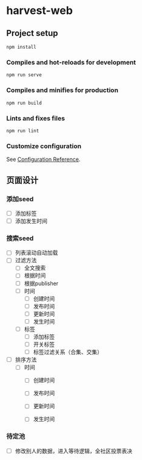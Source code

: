 # harvest-web

## Project setup
```
npm install
```

### Compiles and hot-reloads for development
```
npm run serve
```

### Compiles and minifies for production
```
npm run build
```

### Lints and fixes files
```
npm run lint
```

### Customize configuration
See [Configuration Reference](https://cli.vuejs.org/config/).

## 页面设计

### 添加seed

- [ ] 添加标签
- [ ] 添加发生时间

### 搜索seed

- [ ] 列表滚动自动加载
- [ ] 过滤方法
  - [ ] 全文搜索
  - [ ] 根据时间
  - [ ] 根据publisher
  - [ ] 时间
    - [ ] 创建时间
    - [ ] 发布时间
    - [ ] 更新时间
    - [ ] 发生时间
  - [ ] 标签
    - [ ] 添加标签
    - [ ] 开关标签
    - [ ] 标签过滤关系（合集、交集）
- [ ] 排序方法
  - [ ] 时间
    - [ ] 创建时间
    - [ ] 发布时间
    - [ ] 更新时间
    - [ ] 发生时间


### 待定池

- [ ] 修改别人的数据，进入等待逻辑，全社区投票表决


